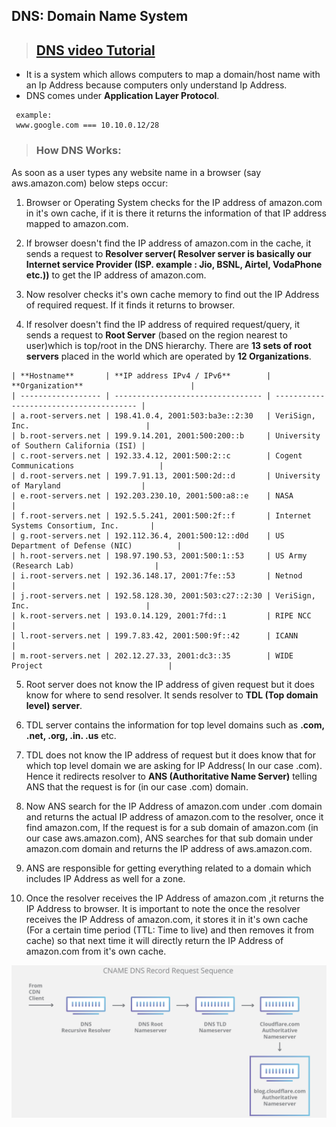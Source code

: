 ## DNS: Domain Name System ##
> ## [DNS video Tutorial](https://www.youtube.com/watch?v=mpQZVYPuDGU) ##

- It is a system which allows computers to map a domain/host name with an Ip Address because computers only understand Ip Address.
- DNS comes under **Application Layer Protocol**.
```
 example: 
 www.google.com === 10.10.0.12/28
```
>### **How DNS Works:** ### 
As soon as a user types any website name in a browser (say aws.amazon.com) below steps occur: 
  1. Browser or Operating System checks for the IP address of amazon.com in it's own cache, if it is there it returns the information of that IP address mapped to amazon.com.

  2. If browser doesn't find the IP address of amazon.com in the cache, it sends a request to **Resolver server( Resolver server is basically our Internet service Provider (ISP. example : Jio, BSNL, Airtel, VodaPhone etc.))** to get the IP address of amazon.com.
   
  3. Now resolver checks it's own cache memory to find out the IP Address of required request. If it finds it returns to browser.
   
  4. If resolver doesn't find the IP address of required request/query, it sends a request to **Root Server** (based on the region nearest to user)which is top/root in the DNS hierarchy. There are **13 sets of root servers** placed in the world which are operated by **12 Organizations**.
   
    | **Hostname**       | **IP address IPv4 / IPv6**        | **Organization**                        |
    | ------------------ | --------------------------------- | --------------------------------------- |
    | a.root-servers.net | 198.41.0.4, 2001:503:ba3e::2:30   | VeriSign, Inc.                          |
    | b.root-servers.net | 199.9.14.201, 2001:500:200::b     | University of Southern California (ISI) |
    | c.root-servers.net | 192.33.4.12, 2001:500:2::c        | Cogent Communications                   |
    | d.root-servers.net | 199.7.91.13, 2001:500:2d::d       | University of Maryland                  |
    | e.root-servers.net | 192.203.230.10, 2001:500:a8::e    | NASA                                    |
    | f.root-servers.net | 192.5.5.241, 2001:500:2f::f       | Internet Systems Consortium, Inc.       |
    | g.root-servers.net | 192.112.36.4, 2001:500:12::d0d    | US Department of Defense (NIC)          |
    | h.root-servers.net | 198.97.190.53, 2001:500:1::53     | US Army (Research Lab)                  |
    | i.root-servers.net | 192.36.148.17, 2001:7fe::53       | Netnod                                  |
    | j.root-servers.net | 192.58.128.30, 2001:503:c27::2:30 | VeriSign, Inc.                          |
    | k.root-servers.net | 193.0.14.129, 2001:7fd::1         | RIPE NCC                                |
    | l.root-servers.net | 199.7.83.42, 2001:500:9f::42      | ICANN                                   |
    | m.root-servers.net | 202.12.27.33, 2001:dc3::35        | WIDE Project                            |

  5. Root server does not know the IP address of given request but it does know for where to send resolver. It sends resolver to **TDL (Top domain level) server**.
  
  6. TDL server contains the information for top level domains such as **.com, .net, .org, .in. .us** etc.
  
  7. TDL does not know the IP address of request but it does know that for which top level domain we are asking for IP Address( In our case .com). Hence it redirects resolver to **ANS (Authoritative Name Server)** telling ANS that the request is for (in our case .com) domain.
  
  8. Now ANS search for the IP Address of amazon.com under .com domain and returns the actual IP address of amazon.com to the resolver, once it find amazon.com, If the request is for a sub domain of amazon.com (in our case aws.amazon.com), ANS searches for that sub domain under amazon.com domain and returns the IP address of aws.amazon.com. 
  
  9. ANS are responsible for getting everything related to a domain which includes IP Address as well for a zone. 
  
  10. Once the resolver receives the IP Address of amazon.com ,it returns the IP Address to browser. It is important to note the once the resolver receives the IP Address of amazon.com, it stores it in it's own cache (For a certain time period (TTL: Time to live) and then removes it from cache) so that next time it will directly return the IP Address of amazon.com from it's own cache. 
   
  ![DNS Hierarchy](./images/DNS.png)